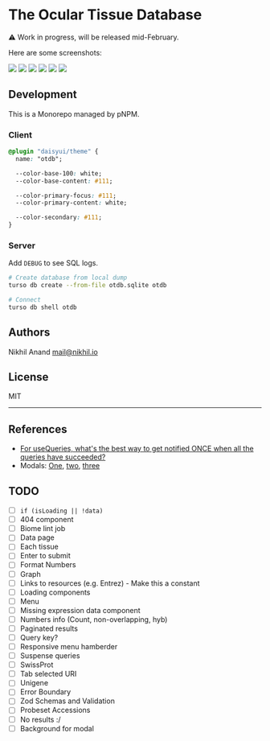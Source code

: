 # The Ocular Tissue Database

⚠️ Work in progress, will be released mid-February.

Here are some screenshots:

![](https://public.nikhil.io/papers/otdb-screens/01.png)
![](https://public.nikhil.io/papers/otdb-screens/02.png)
![](https://public.nikhil.io/papers/otdb-screens/03.png)
![](https://public.nikhil.io/papers/otdb-screens/04.png)
![](https://public.nikhil.io/papers/otdb-screens/05.png)
![](https://public.nikhil.io/papers/otdb-screens/06.png)

## Development

This is a Monorepo managed by pNPM.

### Client

```css
@plugin "daisyui/theme" {
  name: "otdb";

  --color-base-100: white;
  --color-base-content: #111;

  --color-primary-focus: #111;
  --color-primary-content: white;

  --color-secondary: #111;
}
```

### Server

Add `DEBUG` to see SQL logs.

```bash
# Create database from local dump
turso db create --from-file otdb.sqlite otdb

# Connect
turso db shell otdb
```

## Authors

Nikhil Anand <mail@nikhil.io>

## License

MIT

---

## References

- [For useQueries, what's the best way to get notified ONCE when all the queries have succeeded?](https://github.com/TanStack/query/discussions/2440)
- Modals: [One](https://dev.to/alexandprivate/your-next-react-modal-with-your-own-usemodal-hook-context-api-3jg7), [two](https://github.com/eBay/nice-modal-react), [three](https://v5.daisyui.com/components/modal/)

## TODO

- [ ] `if (isLoading || !data)`
- [ ] 404 component
- [ ] Biome lint job
- [ ] Data page
- [ ] Each tissue
- [ ] Enter to submit
- [ ] Format Numbers
- [ ] Graph
- [ ] Links to resources (e.g. Entrez) - Make this a constant
- [ ] Loading components
- [ ] Menu
- [ ] Missing expression data component
- [ ] Numbers info (Count, non-overlapping, hyb)
- [ ] Paginated results
- [ ] Query key?
- [ ] Responsive menu hamberder
- [ ] Suspense queries
- [ ] SwissProt
- [ ] Tab selected URI
- [ ] Unigene
- [ ] Error Boundary
- [ ] Zod Schemas and Validation
- [ ] Probeset Accessions
- [ ] No results :/
- [ ] Background for modal
